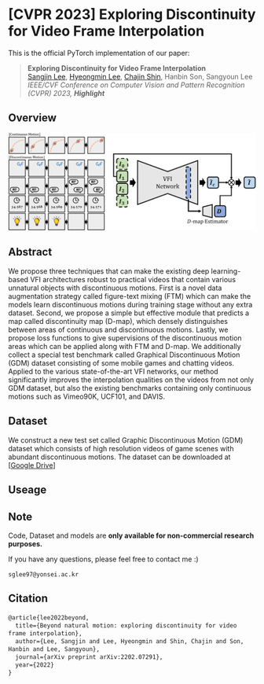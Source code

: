 # [CVPR 2023] Exploring Discontinuity for Video Frame Interpolation

This is the official PyTorch implementation of our paper:

> **Exploring Discontinuity for Video Frame Interpolation** \
> [Sangjin Lee](https://github.com/pandatimo), [Hyeongmin Lee](https://github.com/HyeongminLEE), [Chajin Shin](https://github.com/ChajinShin), Hanbin Son, Sangyoun Lee *\
> IEEE/CVF Conference on Computer Vision and Pattern Recognition (CVPR) 2023, **Highlight***

## Overview
![overview](./imgs/overview.png)

## Abstract
We propose three techniques that can make the existing deep learning-based VFI architectures robust to practical videos that contain various unnatural objects with discontinuous motions. First is a novel data augmentation strategy called figure-text mixing (FTM) which can make the models learn discontinuous motions during training stage without any extra dataset. Second, we propose a simple but effective module that predicts a map called discontinuity map (D-map), which densely distinguishes between areas of continuous and discontinuous motions. Lastly, we propose loss functions to give supervisions of the discontinuous motion areas which can be applied along with FTM and D-map. We additionally collect a special test benchmark called Graphical Discontinuous Motion (GDM) dataset consisting of some mobile games and chatting videos. Applied to the various state-of-the-art VFI networks, our method significantly improves the interpolation qualities on the videos from not only GDM dataset, but also the existing benchmarks containing only continuous motions such as Vimeo90K, UCF101, and DAVIS.

## Dataset
We construct a new test set called Graphic Discontinuous Motion (GDM) dataset which consists of high resolution videos of game scenes with abundant discontinuous motions. The dataset can be downloaded at [[Google Drive](https://drive.google.com/file/d/1CbeGLPq91aaAun2ZvHIigJ9S_94bztMG/view?usp=sharing)]

## Useage

## Note
Code, Dataset and models are **only available for non-commercial research purposes.**

If you have any questions, please feel free to contact me :)
```
sglee97@yonsei.ac.kr
```

## Citation
```
@article{lee2022beyond,
  title={Beyond natural motion: exploring discontinuity for video frame interpolation},
  author={Lee, Sangjin and Lee, Hyeongmin and Shin, Chajin and Son, Hanbin and Lee, Sangyoun},
  journal={arXiv preprint arXiv:2202.07291},
  year={2022}
}
```
